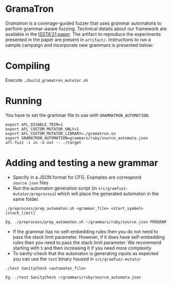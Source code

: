 # GramaTron

Gramatron is a coverage-guided fuzzer that uses grammar automatons to perform
grammar-aware fuzzing.  Technical details about our framework are available
in the [ISSTA'21 paper](https://nebelwelt.net/files/21ISSTA.pdf).
The artifact to reproduce the experiments presented in the paper are present
in `artifact/`. Instructions to run a sample campaign and incorporate new
grammars is presented below:

# Compiling

Execute `./build_gramatron_mutator.sh`

# Running

You have to set the grammar file to use with `GRAMMATRON_AUTOMATION`:

```
export AFL_DISABLE_TRIM=1
export AFL_CUSTOM_MUTATOR_ONLY=1
export AFL_CUSTOM_MUTATOR_LIBRARY=./gramatron.so
export GRAMATRON_AUTOMATION=grammars/ruby/source_automata.json
afl-fuzz -i in -o out -- ./target
```

# Adding and testing a new grammar

- Specify in a JSON format for CFG. Examples are correspond `source.json` files
- Run the automaton generation script (in `src/gramfuzz-mutator/preprocess`)
  which will place the generated automaton in the same folder.
```
./preprocess/prep_automaton.sh <grammar_file> <start_symbol> [stack_limit]

Eg. ./preprocess/prep_automaton.sh ~/grammars/ruby/source.json PROGRAM
```
- If the grammar has no self-embedding rules then you do not need to pass the
  stack limit parameter. However, if it does have self-embedding rules then you
  need to pass the stack limit parameter. We recommend starting with `5` and
  then increasing it if you need more complexity
- To sanity-check that the automaton is generating inputs as expected you can use the `test` binary housed in `src/gramfuzz-mutator`
```
./test SanityCheck <automaton_file>

Eg. ./test SanityCheck ~/grammars/ruby/source_automata.json
```
